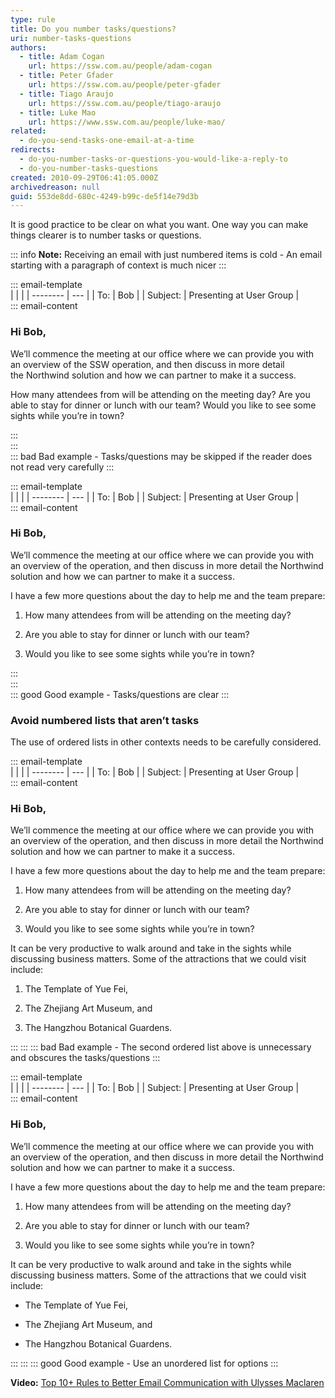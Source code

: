 ```yaml
---
type: rule
title: Do you number tasks/questions?
uri: number-tasks-questions
authors:
  - title: Adam Cogan
    url: https://ssw.com.au/people/adam-cogan
  - title: Peter Gfader
    url: https://ssw.com.au/people/peter-gfader
  - title: Tiago Araujo
    url: https://ssw.com.au/people/tiago-araujo
  - title: Luke Mao
    url: https://www.ssw.com.au/people/luke-mao/
related:
  - do-you-send-tasks-one-email-at-a-time
redirects:
  - do-you-number-tasks-or-questions-you-would-like-a-reply-to
  - do-you-number-tasks-questions
created: 2010-09-29T06:41:05.000Z
archivedreason: null
guid: 553de8dd-680c-4249-b99c-de5f14e79d3b
---
```


It is good practice to be clear on what you want. One way you can make things clearer is to number tasks or questions.

<!--endintro-->

::: info
**Note:** Receiving an email with just numbered items is cold - An email starting with a paragraph of context is much nicer
:::

::: email-template  
|          |     |
| -------- | --- |
| To:      | Bob |
| Subject: | Presenting at User Group |  
::: email-content  

### Hi Bob,
We’ll commence the meeting at our office where we can provide you with an overview of the SSW operation, and then discuss in more detail the Northwind solution and how we can partner to make it a success.

How many attendees from will be attending on the meeting day? Are you able to stay for dinner or lunch with our team? Would you like to see some sights while you’re in town?

:::  
:::  
::: bad
Bad example - Tasks/questions may be skipped if the reader does not read very carefully
:::


::: email-template  
|          |     |
| -------- | --- |
| To:      | Bob |
| Subject: | Presenting at User Group |  
::: email-content  

### Hi Bob,
We’ll commence the meeting at our office where we can provide you with an overview of the operation, and then discuss in more detail the Northwind solution and how we can partner to make it a success.

I have a few more questions about the day to help me and the team prepare:

1.	How many attendees from will be attending on the meeting day?

2.	Are you able to stay for dinner or lunch with our team?  

3.	Would you like to see some sights while you’re in town?   

:::  
:::  
::: good
Good example - Tasks/questions are clear
:::

### Avoid numbered lists that aren’t tasks

The use of ordered lists in other contexts needs to be carefully considered.

::: email-template  
|          |     |
| -------- | --- |
| To:      | Bob |
| Subject: | Presenting at User Group |  
::: email-content  

### Hi Bob,

We’ll commence the meeting at our office where we can provide you with an overview of the operation, and then discuss in more detail the Northwind solution and how we can partner to make it a success.

I have a few more questions about the day to help me and the team prepare:

1. How many attendees from will be attending on the meeting day?

2. Are you able to stay for dinner or lunch with our team?  

3. Would you like to see some sights while you’re in town?   

It can be very productive to walk around and take in the sights while discussing business matters. Some of the attractions that we could visit include:

1. The Template of Yue Fei,

2. The Zhejiang Art Museum, and

3. The Hangzhou Botanical Guardens.

:::
:::
::: bad
Bad example - The second ordered list above is unnecessary and obscures the tasks/questions
:::

::: email-template  
|          |     |
| -------- | --- |
| To:      | Bob |
| Subject: | Presenting at User Group |  
::: email-content  

### Hi Bob,

We’ll commence the meeting at our office where we can provide you with an overview of the operation, and then discuss in more detail the Northwind solution and how we can partner to make it a success.

I have a few more questions about the day to help me and the team prepare:

1. How many attendees from will be attending on the meeting day?

2. Are you able to stay for dinner or lunch with our team?  

3. Would you like to see some sights while you’re in town?   

It can be very productive to walk around and take in the sights while discussing business matters. Some of the attractions that we could visit include:

- The Template of Yue Fei,

- The Zhejiang Art Museum, and

- The Hangzhou Botanical Guardens.

:::
:::
::: good
Good example - Use an unordered list for options
:::

**Video:** [Top 10+ Rules to Better Email Communication with Ulysses Maclaren](https://www.youtube.com/watch?v=LAqRokqq4jI)


